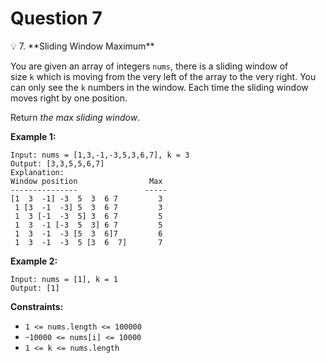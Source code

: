 # Question 7

<aside>
💡 7. **Sliding Window Maximum**

You are given an array of integers `nums`, there is a sliding window of size `k` which is moving from the very left of the array to the very right. You can only see the `k` numbers in the window. Each time the sliding window moves right by one position.

Return *the max sliding window*.

**Example 1:**

```
Input: nums = [1,3,-1,-3,5,3,6,7], k = 3
Output: [3,3,5,5,6,7]
Explanation:
Window position                Max
---------------               -----
[1  3  -1] -3  5  3  6 7         3
 1 [3  -1  -3] 5  3  6 7         3
 1  3 [-1  -3  5] 3  6 7         5
 1  3  -1 [-3  5  3] 6 7         5
 1  3  -1  -3 [5  3  6]7         6
 1  3  -1  -3  5 [3  6  7]       7
```

**Example 2:**

```
Input: nums = [1], k = 1
Output: [1]
```

**Constraints:**

- `1 <= nums.length <= 100000`
- -`10000 <= nums[i] <= 10000`
- `1 <= k <= nums.length`
</aside>
